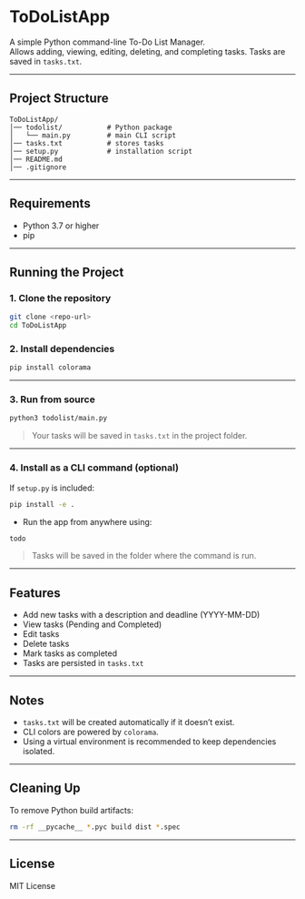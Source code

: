 # ToDoListApp

A simple Python command-line To-Do List Manager.  
Allows adding, viewing, editing, deleting, and completing tasks. Tasks are saved in `tasks.txt`.

---

## Project Structure

```
ToDoListApp/
│── todolist/           # Python package
│   └── main.py         # main CLI script
│── tasks.txt           # stores tasks
│── setup.py            # installation script
│── README.md
│── .gitignore
```

---

## Requirements

- Python 3.7 or higher  
- pip  

---

## Running the Project

### 1. Clone the repository

```bash
git clone <repo-url>
cd ToDoListApp
```

### 2. Install dependencies

```bash
pip install colorama
```

---

### 3. Run from source

```bash
python3 todolist/main.py
```

> Your tasks will be saved in `tasks.txt` in the project folder.

---

### 4. Install as a CLI command (optional)

If `setup.py` is included:

```bash
pip install -e .
```

- Run the app from anywhere using:

```bash
todo
```

> Tasks will be saved in the folder where the command is run.

---

## Features

- Add new tasks with a description and deadline (YYYY-MM-DD)  
- View tasks (Pending and Completed)  
- Edit tasks  
- Delete tasks  
- Mark tasks as completed  
- Tasks are persisted in `tasks.txt`  

---

## Notes

- `tasks.txt` will be created automatically if it doesn’t exist.  
- CLI colors are powered by `colorama`.  
- Using a virtual environment is recommended to keep dependencies isolated.  

---

## Cleaning Up

To remove Python build artifacts:

```bash
rm -rf __pycache__ *.pyc build dist *.spec
```

---

## License

MIT License

